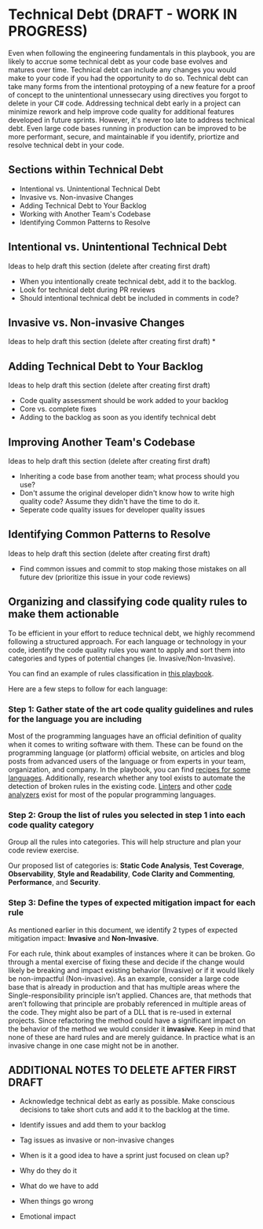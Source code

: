 # Technical Debt (DRAFT - WORK IN PROGRESS)

Even when following the engineering fundamentals in this playbook, you are likely to accrue some technical debt as your code base evolves and matures over time. Technical debt can include any changes you would make to your code if you had the opportunity to do so. Technical debt can take many forms from the intentional protoyping of a new feature for a proof of concept to the unintentional unnessecary using directives you forgot to delete in your C# code. Addressing technical debt early in a project can minimize rework and help improve code quality for additional features developed in future sprints. However, it's never too late to address technical debt. Even large code bases running in production can be improved to be more performant, secure, and maintainable if you identify, priortize and resolve technical debt in your code.

## Sections within Technical Debt

* Intentional vs. Unintentional Technical Debt
* Invasive vs. Non-invasive Changes
* Adding Technical Debt to Your Backlog
* Working with Another Team's Codebase
* Identifying Common Patterns to Resolve

## Intentional vs. Unintentional Technical Debt

Ideas to help draft this section (delete after creating first draft)

* When you intentionally create technical debt, add it to the backlog.
* Look for technical debt during PR reviews
* Should intentional technical debt be included in comments in code?

## Invasive vs. Non-invasive Changes

Ideas to help draft this section (delete after creating first draft)
* 

## Adding Technical Debt to Your Backlog

Ideas to help draft this section (delete after creating first draft)

* Code quality assessment should be work added to your backlog
* Core vs. complete fixes
* Adding to the backlog as soon as you identify technical debt

## Improving Another Team's Codebase

Ideas to help draft this section (delete after creating first draft)

* Inheriting a code base from another team; what process should you use?
* Don't assume the original developer didn't know how to write high quality code? Assume they didn't have the time to do it.
* Seperate code quality issues for developer quality issues

## Identifying Common Patterns to Resolve

Ideas to help draft this section (delete after creating first draft)
* Find common issues and commit to stop making those mistakes on all future dev (prioritize this issue in your code reviews)

## Organizing and classifying code quality rules to make them actionable

To be efficient in your effort to reduce technical debt, we highly recommend following a structured approach. For each language or technology in your code, identify the code quality rules you want to apply and sort them into categories and types of potential changes (ie. Invasive/Non-Invasive).

You can find an example of rules classification in [this playbook](./RulesClassification-CSharpExample.md). 

Here are a few steps to follow for each language:

### Step 1: Gather state of the art code quality guidelines and rules for the language you are including

Most of the programming languages have an official definition of quality when it comes to writing software with them. These can be found on the programming language (or platform) official website, on articles and blog posts from advanced users of the language or from experts in your team, organization, and company. In the playbook, you can find [recipes for some languages](../code-review/recipes/README.md). Additionally, research whether any tool exists to automate the detection of broken rules in the existing code. [Linters](https://en.wikipedia.org/wiki/Lint_(software)) and other [code analyzers](https://en.wikipedia.org/wiki/List_of_tools_for_static_code_analysis) exist for most of the popular programming languages.

### Step 2: Group the list of rules you selected in step 1 into each code quality category

Group all the rules into categories. This will help structure and plan your code review exercise.

Our proposed list of categories is: **Static Code Analysis**, **Test Coverage**, **Observability**, **Style and Readability**, **Code Clarity and Commenting**, **Performance**, and **Security**.

### Step 3: Define the types of expected mitigation impact for each rule

As mentioned earlier in this document, we identify 2 types of expected mitigation impact: **Invasive** and **Non-Invasive**.

For each rule, think about examples of instances where it can be broken. Go through a mental exercise of fixing these and decide if the change would likely be breaking and impact existing behavior (Invasive) or if it would likely be non-impactful (Non-invasive). As an example, consider a large code base that is already in production and that has multiple areas where the Single-responsibility principle isn’t applied. Chances are, that methods that aren’t following that principle are probably referenced in multiple areas of the code. They might also be part of a DLL that is re-used in external projects. Since refactoring the method could have a significant impact on the behavior of the method we would consider it **invasive**. Keep in mind that none of these are hard rules and are merely guidance. In practice what is an invasive change in one case might not be in another.

## ADDITIONAL NOTES TO DELETE AFTER FIRST DRAFT

* Acknowledge technical debt as early as possible. Make conscious decisions to take short cuts and add it to the backlog at the time.
* Identify issues and add them to your backlog
* Tag issues as invasive or non-invasive changes

* When is it a good idea to have a sprint just focused on clean up?
* Why do they do it
* What do we have to add
* When things go wrong
* Emotional impact
